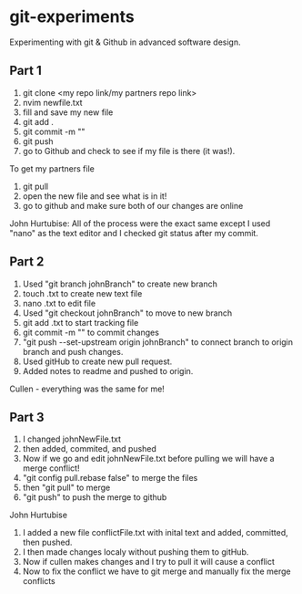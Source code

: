 # git-experiments

Experimenting with git &amp; Github in advanced software design.

## Part 1

1) git clone <my repo link/my partners repo link>
2) nvim newfile.txt
3) fill and save my new file
4) git add .
5) git commit -m "<my commit message>"
6) git push
7) go to Github and check to see if my file is there (it was!).

To get my partners file

1) git pull
2) open the new file and see what is in it!
3) go to github and make sure both of our changes are online

John Hurtubise:
All of the process were the exact same except I used "nano" as the text editor
and I checked git status after my commit.

## Part 2

1) Used "git branch johnBranch" to create new branch
2) touch <filename>.txt to create new text file
3) nano <filename>.txt to edit file
4) Used "git checkout johnBranch" to move to new branch
5) git add <filename>.txt to start tracking file
6) git commit -m "<message>" to commit changes
7) "git push --set-upstream origin johnBranch" to connect branch to origin branch
 and push changes.
8) Used gitHub to create new pull request.
9) Added notes to readme and pushed to origin.

Cullen - everything was the same for me!

## Part 3

1) I changed johnNewFile.txt
2) then added, commited, and pushed
3) Now if we go and edit johnNewFile.txt before pulling we will have a merge conflict!
4) "git config pull.rebase false" to merge the files
5) then "git pull" to merge
6) "git push" to push the merge to github

John Hurtubise
1) I added a new file conflictFile.txt with inital text and added, 
committed, then pushed.
2) I then made changes localy without pushing them to gitHub. 
3) Now if cullen makes changes and I try to pull it will cause a conflict
4) Now to fix the conflict we have to git merge and manually fix the 
merge conflicts

 
